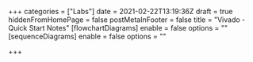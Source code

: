 +++
categories = ["Labs"]
date = 2021-02-22T13:19:36Z
draft = true
hiddenFromHomePage = false
postMetaInFooter = false
title = "Vivado - Quick Start Notes"
[flowchartDiagrams]
enable = false
options = ""
[sequenceDiagrams]
enable = false
options = ""

+++
